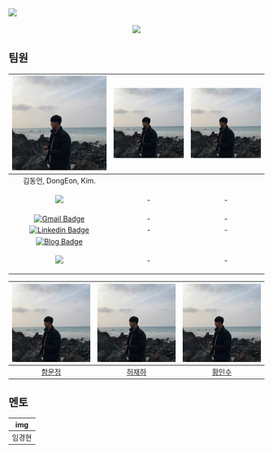 <img src="https://capsule-render.vercel.app/api?type=wave&color=auto&height=300&section=header&text=🫣I들🫣&fontSize=90" />

<p align="center">
  <img src="https://i.imgur.com/SWtrsIm.png" width="30%">
</p>

## 팀원

| <img src="https://github.com/In-Soo-Hwang/Boostcamp_6_NLP_06/blob/main/asset/DongEon.jpg"> | <img src="https://github.com/In-Soo-Hwang/Boostcamp_6_NLP_06/blob/main/asset/DongEon.jpg"> | <img src="https://github.com/In-Soo-Hwang/Boostcamp_6_NLP_06/blob/main/asset/DongEon.jpg"> |
|:---:|:---:|:---:|
|김동언, DongEon, Kim.|
| <p align="center"><img src="https://img.shields.io/badge/Gmail-d14836?style=flat-square&logo=Gmail&logoColor=white&link=mailto:ponben@khu.ac.kr"/>| - | - |
| [![Gmail Badge](https://img.shields.io/badge/Gmail-d14836?style=flat-square&logo=Gmail&logoColor=white&link=mailto:ponben@khu.ac.kr)](ponben@khu.ac.kr) | - | - |
| [![Linkedin Badge](https://img.shields.io/badge/-LinkedIn-blue?style=flat-square&logo=Linkedin&logoColor=white&link=https://www.linkedin.com/in/dongeon-kim-59777422a///)](https://www.linkedin.com/in/dongeon-kim-59777422a/) | - | - |
| [![Blog Badge](http://img.shields.io/badge/-Blog-black?style=flat-square&logo=github&link=https://ok-lab.tistory.com/)](https://ok-lab.tistory.com/)|
| <p align="center"><img src="https://img.shields.io/badge/Python-3776AB?style=flat-square&logo=Python&logoColor=white"/>| - | - |


| <img src="https://github.com/In-Soo-Hwang/Boostcamp_6_NLP_06/blob/main/asset/DongEon.jpg"> | <img src="https://github.com/In-Soo-Hwang/Boostcamp_6_NLP_06/blob/main/asset/DongEon.jpg"> | <img src="https://github.com/In-Soo-Hwang/Boostcamp_6_NLP_06/blob/main/asset/DongEon.jpg"> |
|:---:|:---:|:---:|
|[함문정](https://github.com/jennymjh)|[허재하](https://github.com/jaehahuh)|[황인수](https://github.com/In-Soo-Hwang/In-Soo-Hwang)|

## 멘토
| img |
|:---:|
|임경현|
